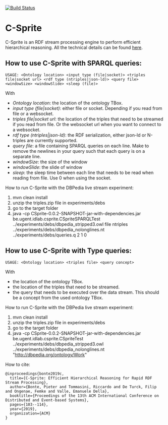 [![Build Status](https://travis-ci.com/pbonte/C-Sprite.svg?branch=master)](https://travis-ci.com/pbonte/C-Sprite)
# C-Sprite

C-Sprite is an RDF stream processing engine to perform efficient hierarchical reasoning. All the technical details can be found [here](https://core.ac.uk/download/pdf/275703748.pdf).

## How to use C-Sprite with SPARQL queries:

```
USAGE: <Ontology location> <input type (file|socket)> <triples file|socket url> <rdf type (ntriples|json-ld)> <query file>  <windowSize> <windowSlide> <sleep (file)>

```
With 

* _Ontology location_: the location of the ontology TBox.
* _input type (file|socket)_: either file or socket. Depending if you read from file or a websocket.
* _triples file|socket url_: the location of the triples that need to be streamed if you read from file. Or the websocket url when you want to connect to a websocket.
* _rdf type (ntriples|json-ld)_: the RDF serialization, either json-ld or N-triples are currently supported.
* _query file_: a file containing SPARQL queries on each line. Make to remove the newlines in your query such that each query is on a separate line.
* _windowSize_: the size of the window
* _windowSlide_: the slide of window
* _sleep_: the sleep time between each line that needs to be read when reading from file. Use 0 when using the socket.

How to run C-Sprite with the DBPedia live stream experiment:
1) mvn clean install
2) unzip the triples.zip file in experiments/debs
4) go to the target folder
3) java -cp CSprite-0.0.2-SNAPSHOT-jar-with-dependencies.jar be.ugent.idlab.csprite.CSpriteSPARQLTest ../experiments/debs/dbpedia_stripped3.owl file ntriples ../experiments/debs/dbpedia_nolonglines.nt ../experiments/debs/queries.q 2 1 0

## How to use C-Sprite with Type queries:

```
USAGE: <Ontology location> <triples file> <query concept>
```
With 
* <Ontology location> the location of the ontology TBox.
* <triples files> the location of the triples that need to be streamed. 
* <query concept> the query that needs to be executed over the data stream. This should be a concept from the used ontology TBox.

How to run C-Sprite with the DBPedia live stream experiment:
1) mvn clean install
2) unzip the triples.zip file in experiments/debs
4) go to the target folder
3) java -cp CSprite-0.0.2-SNAPSHOT-jar-with-dependencies.jar be.ugent.idlab.csprite.CSpriteTest ../experiments/debs/dbpedia_stripped3.owl ../experiments/debs/dbpedia_nolonglines.nt "<http://dbpedia.org/ontology/Work>"

How to cite:
```
@inproceedings{bonte2019c,
  title={C-Sprite: Efficient Hierarchical Reasoning for Rapid RDF Stream Processing},
  author={Bonte, Pieter and Tommasini, Riccardo and De Turck, Filip and Ongenae, Femke and Valle, Emanuele Della},
  booktitle={Proceedings of the 13th ACM International Conference on Distributed and Event-based Systems},
  pages={103--114},
  year={2019},
  organization={ACM}
}
```
